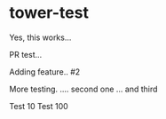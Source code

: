 # tower-test

Yes, this works...

PR test...


Adding feature.. #2

More testing. .... second one ... and third

Test 10
Test 100
